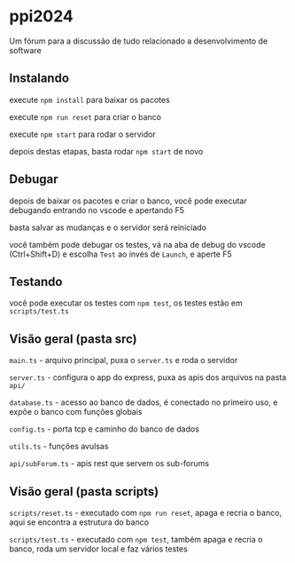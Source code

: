 # ppi2024

Um fórum para a discussão de tudo relacionado a desenvolvimento de software

## Instalando

execute `npm install` para baixar os pacotes

execute `npm run reset` para criar o banco

execute `npm start` para rodar o servidor

depois destas etapas, basta rodar `npm start` de novo

## Debugar

depois de baixar os pacotes e criar o banco, você pode executar debugando entrando no vscode e apertando F5

basta salvar as mudanças e o servidor será reiniciado

você também pode debugar os testes, vá na aba de debug do vscode (Ctrl+Shift+D) e escolha `Test` ao invés de `Launch`, e aperte F5

## Testando

você pode executar os testes com `npm test`, os testes estão em `scripts/test.ts`

## Visão geral (pasta src)

`main.ts` - arquivo principal, puxa o `server.ts` e roda o servidor

`server.ts` - configura o app do express, puxa as apis dos arquivos na pasta `api/`

`database.ts` - acesso ao banco de dados, é conectado no primeiro uso, e expõe o banco com funções globais

`config.ts` - porta tcp e caminho do banco de dados

`utils.ts` - funções avulsas

`api/subForum.ts` - apis rest que servem os sub-forums

## Visão geral (pasta scripts)

`scripts/reset.ts` - executado com `npm run reset`, apaga e recria o banco, aqui se encontra a estrutura do banco

`scripts/test.ts` - executado com `npm test`, também apaga e recria o banco, roda um servidor local e faz vários testes
